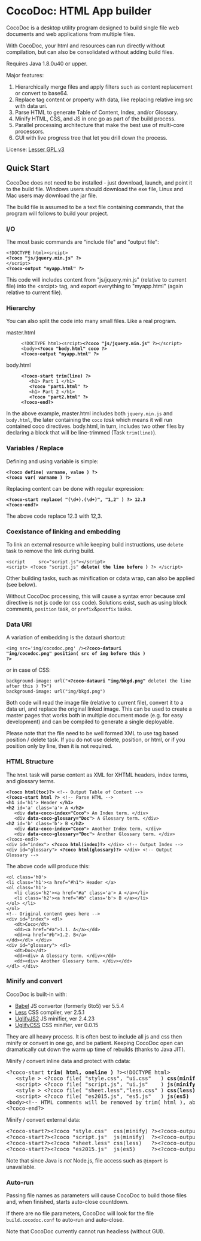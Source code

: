 CocoDoc: HTML App builder
=========================

CocoDoc is a desktop utility program designed to build single file web documents and web applications from multiple files.

With CocoDoc, your html and resources can run directly without compilation, but can also be consolidated without adding build files.

Requires Java 1.8.0u40 or upper.

<!--

For Developers
--------------

To build: Extract the jar (or exe), then use Ant to run "make" task of build.xml.

Documentation in doc folder.
Source code in src folder.

This document is in GitHub markdown format.

-->

Major features:

  1. Hierarchically merge files and apply filters such as content replacement or convert to base64.
  2. Replace tag content or property with data, like replacing relative img src with data uri.
  3. Parse HTML to generate Table of Content, Index, and/or Glossary.
  4. Minify HTML, CSS, and JS in one go as part of the build process.
  5. Parallel processing architecture that make the best use of multi-core processors.
  6. GUI with live progress tree that let you drill down the process.

License: <a href='http://www.gnu.org/licenses/lgpl.html'>Lesser GPL v3</a>

Quick Start
-----------

CocoDoc does not need to be installed - just download, launch, and point it to the build file.
Windows users should download the exe file, Linux and Mac users may download the jar file.

The build file is assumed to be a text file containing commands, that the program will follows to build your project.


### I/O ###

The most basic commands are "include file" and "output file":

<pre><code>&lt;!DOCTYPE html&gt;&lt;srcipt&gt;
<b>&lt;?coco "js/jquery.min.js" ?&gt;</b>
&lt;/script&gt;
<b>&lt;?coco-output "myapp.html" ?&gt;</b></code></pre>

This code will includes content from "js/jquery.min.js" (relative to current file) into the &lt;srcipt&gt; tag, and export everything to "myapp.html" (again relative to current file).


### Hierarchy ###

You can also split the code into many small files.  Like a real program.

<dl>
   <dt>master.html</dt>
   <dd><pre><code>&lt;!DOCTYPE html&gt;&lt;srcipt&gt;<b>&lt;?coco "js/jquery.min.js" ?&gt;</b>&lt;/script&gt;
&lt;body&gt;<b>&lt;?coco "body.html" coco ?&gt;</b>
<b>&lt;?coco-output "myapp.html" ?&gt;</b></code></pre></dd>
   <dt>body.html</dt>
   <dd><pre><code><b>&lt;?coco-start trim(line) ?&gt;</b>
   &lt;h1&gt; Part 1 &lt;/h1&gt;
   <b>&lt;?coco "part1.html" ?&gt;</b>
   &lt;h1&gt; Part 2 &lt;/h1&gt;
   <b>&lt;?coco "part2.html" ?&gt;</b>
<b>&lt;?coco-end?&gt;</b></code></pre></dd>
</dl>

In the above example, master.html includes both <code>jquery.min.js</code> and <code>body.html</code>, the later containing the <code>coco</code> <i>task</i> which means it will run contained coco directives.
body.html, in turn, includes two other files by declaring a block that will be line-trimmed (Task <code>trim(line)</code>).


### Variables / Replace ###

Defining and using variable is simple:

<pre><code><b>&lt;?coco define( varname, value ) ?&gt;</b>
<b>&lt;?coco var( varname ) ?&gt;</b></code></pre>

Replacing content can be done with regular expression:

<code><b>&lt;?coco-start replace( "(\d+).(\d+)", "$1,$2" ) ?&gt; 12.3 &lt;?coco-end?&gt;</b></code>

The above code replace 12.3 with 12,3.


### Coexistance of linking and embedding ###

To link an external resource while keeping build instructions, use <code>delete</code> task to remove the link during build.

<pre><code>&lt;script     src="script.js"&gt;&lt;/script&gt;
&lt;script&gt; &lt;?coco "script.js" <b>delete( the line before )</b> ?&gt; &lt;/script&gt;</code></pre>

Other building tasks, such as minification or cdata wrap, can also be applied (see below).

Without CocoDoc processing, this will cause a syntax error because xml directive is not js code (or css code).
Solutions exist, such as using block comments, <code>position</code> task, or <code>prefix</code>&amp;<code>postfix</code> tasks.


### Data URI ###

A variation of embedding is the datauri shortcut:

<code>&lt;img src='img/cocodoc.png' /&gt;<b>&lt;?coco-datauri "img/cocodoc.png" position( src of img before this ) ?&gt;</b></code>

or in case of CSS:

<pre><code>background-image: url("<b>&lt;?coco-datauri "img/bkgd.png"</b> delete( the line after this ) <b>?&gt;</b>")
background-image: url("img/bkgd.png")</code></pre>

Both code will read the image file (relative to current file), convert it to a data uri, and replace the original linked image.
This can be used to create a master pages that works both in multiple document mode (e.g. for easy development) and can be compiled to generate a single deployable.

Please note that the file need to be well formed XML to use tag based position / delete task.
If you do not use delete, position, or html, or if you position only by line, then it is not required.


### HTML Structure ###

The <code>html</code> task will parse content as XML for XHTML headers, index terms, and glossary terms.

<pre><code><b>&lt;?coco html(toc)?&gt;</b> &lt;!-- Output Table of Content --&gt;
<b>&lt;?coco-start html ?&gt;</b> &lt;!-- Parse HTML --&gt;
<b>&lt;h1</b> id='h1'&gt; Header <b>&lt;/h1&gt;</b>
<b>&lt;h2</b> id='a' class='a'&gt; A <b>&lt;/h2&gt;</b>
   &lt;div <b>data-coco-index="Coco"</b>&gt; An Index term. &lt;/div&gt;
   &lt;div <b>data-coco-glossary="Doc"</b>&gt; A Glossary term. &lt;/div&gt;
<b>&lt;h2</b> id='b' class='b'&gt; B <b>&lt;/h2&gt;</b>
   &lt;div <b>data-coco-index="Coco"</b>&gt; Another Index term. &lt;/div&gt;
   &lt;div <b>data-coco-glossary="Doc"</b>&gt; Another Glossary term. &lt;/div&gt;
&lt;?coco-end?&gt;
&lt;div id="index"&gt; <b>&lt;?coco html(index)?&gt;</b> &lt;/div&gt; &lt;!-- Output Index --&gt;
&lt;div id="glossary"&gt; <b>&lt;?coco html(glossary)?&gt;</b> &lt;/div&gt; &lt;!-- Output Glossary --&gt;</code></pre>

The above code will produce this:

<pre><code>&lt;ol class='h0'&gt;
&lt;li class='h1'&gt;&lt;a href="#h1"&gt; Header &lt;/a&gt;
&lt;ol class='h1'&gt;
   &lt;li class='h2'&gt;&lt;a href="#a" class='a'&gt; A &lt;/a&gt;&lt;/li&gt;
   &lt;li class='h2'&gt;&lt;a href="#b" class='b'&gt; B &lt;/a&gt;&lt;/li&gt;
&lt;/ol&gt; &lt;/li&gt;
&lt;/ol&gt;
&lt;!-- Original content goes here --&gt;
&lt;div id="index"&gt; &lt;dl&gt;
   &lt;dt&gt;Coco&lt;/dt&gt;
   &lt;dd&gt;&lt;a href="#a"&gt;1.1. A&lt;/a&gt;&lt;/dd&gt;
   &lt;dd&gt;&lt;a href="#b"&gt;1.2. B&lt;/a&gt;
&lt;/dd&gt;&lt;/dl&gt; &lt;/div&gt;
&lt;div id="glossary"&gt; &lt;dl&gt;
   &lt;dt&gt;Doc&lt;/dt&gt;
   &lt;dd&gt;&lt;div&gt; A Glossary term. &lt;/div&gt;&lt;/dd&gt;
   &lt;dd&gt;&lt;div&gt; Another Glossary term. &lt;/div&gt;&lt;/dd&gt;
&lt;/dl&gt; &lt;/div&gt;
</code></pre>


### Minify and convert ###

CocoDoc is built-in with:

* [Babel](http://babeljs.io/) JS convertor (formerly 6to5) ver 5.5.4
* [Less](http://lesscss.org/) CSS compiler, ver 2.5.1
* [UglifyJS2](https://github.com/mishoo/UglifyJS2) JS minifier, ver 2.4.23
* [UglifyCSS](https://github.com/fmarcia/UglifyCSS) CSS minifier, ver 0.0.15

They are all heavy process.
It is often best to include all js and css then minify or convert in one go, and be patient.
Keeping CocoDoc open can dramatically cut down the warm up time of rebuilds (thanks to Java JIT).

Minify / convert inline data and protect with cdata:

<pre>&lt;?coco-start <b>trim( html, oneline )</b> ?&gt;&lt;!DOCTYPE html&gt;
   &lt;style &gt; &lt;?coco file( "style.css", "ui.css"   ) <b>css(minify) cdata(css)</b> ?&gt; &lt;/style&gt;
   &lt;script&gt; &lt;?coco file( "script.js", "ui.js"    ) <b>js(minify)  cdata(js) </b> ?&gt; &lt;/script&gt;
   &lt;style &gt; &lt;?coco file( "sheet.less","less.css" ) <b>css(less)   cdata(css)</b> ?&gt; &lt;/style&gt;
   &lt;script&gt; &lt;?coco file( "es2015.js", "es5.js"   ) <b>js(es5)     cdata(js) </b> ?&gt; &lt;/script&gt;
&lt;body&gt;&lt;!-- HTML comments will be removed by trim( html ), above --&gt;&lt;/body&gt;
&lt;?coco-end?&gt;</pre>

Minify / convert external data:

<pre>&lt;?coco-start?&gt;&lt;?coco "style.css"  css(minify) ?&gt;&lt;?coco-output "min.css"  ?&gt;&lt;?coco-end?&gt;
&lt;?coco-start?&gt;&lt;?coco "script.js"  js(minify)  ?&gt;&lt;?coco-output "min.js"   ?&gt;&lt;?coco-end?&gt;
&lt;?coco-start?&gt;&lt;?coco "sheet.less" css(less)   ?&gt;&lt;?coco-output "less.css" ?&gt;&lt;?coco-end?&gt;
&lt;?coco-start?&gt;&lt;?coco "es2015.js"  js(es5)     ?&gt;&lt;?coco-output "es5.js"   ?&gt;&lt;?coco-end?&gt;</pre>

Note that since Java is <i>not</i> Node.js, file access such as <code>@import</code> is unavailable.


### Auto-run ###

Passing file names as parameters will cause CocoDoc to build those files and, when finished, starts auto-close countdown.

If there are no file parameters, CocoDoc will look for the file <code>build.cocodoc.conf</code> to auto-run and auto-close.

Note that CocoDoc currently cannot run headless (without GUI).